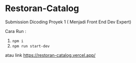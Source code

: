 # Restoran-Catalog
Submission Dicoding Proyek 1 ( Menjadi Front End Dev Expert)

Cara Run :
1. `npm i`
2. `npm run start-dev`

atau link https://restoran-catalog.vercel.app/
